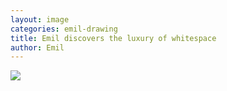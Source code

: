 ```yaml
---
layout: image
categories: emil-drawing
title: Emil discovers the luxury of whitespace
author: Emil
---
```

![](/img/IMG_0771.jpg)